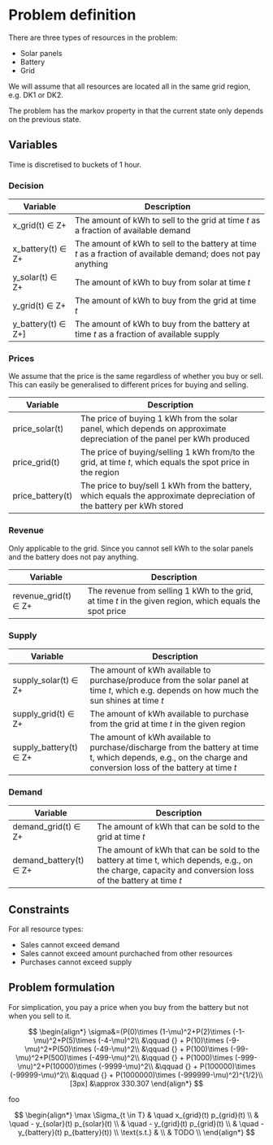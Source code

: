 # Problem definition

There are three types of resources in the problem:
- Solar panels
- Battery
- Grid


We will assume that all resources are located all in the same grid region, e.g. DK1 or DK2.

The problem has the markov property in that the current state only depends on the previous state.

## Variables

Time is discretised to buckets of 1 hour.

### Decision

|Variable|Description|
|-|-|
|x_grid(t) ∈ Z+|The amount of kWh to sell to the grid at time *t* as a fraction of available demand|
|x_battery(t) ∈ Z+|The amount of kWh to sell to the battery at time *t* as a fraction of available demand; does not pay anything|
|y_solar(t) ∈ Z+|The amount of kWh to buy from solar at time *t*|
|y_grid(t) ∈ Z+|The amount of kWh to buy from the grid at time *t*|
|y_battery(t) ∈ Z+]|The amount of kWh to buy from the battery at time *t* as a fraction of available supply|

### Prices

We assume that the price is the same regardless of whether you buy or sell. This can easily be generalised to different prices for buying and selling.

|Variable|Description|
|-|-|
|price_solar(t)|The price of buying 1 kWh from the solar panel, which depends on approximate depreciation of the panel per kWh produced|
|price_grid(t)|The price of buying/selling 1 kWh from/to the grid, at time *t*, which equals the spot price in the region|
|price_battery(t)|The price to buy/sell 1 kWh from the battery, which equals the approximate depreciation of the battery per kWh stored|

### Revenue

Only applicable to the grid. Since you cannot sell kWh to the solar panels and the battery does not pay anything.

|Variable|Description|
|-|-|
|revenue_grid(t) ∈ Z+|The revenue from selling 1 kWh to the grid, at time *t* in the given region, which equals the spot price|

### Supply

|Variable|Description|
|-|-|
|supply_solar(t) ∈ Z+|The amount of kWh available to purchase/produce from the solar panel at time *t*, which e.g. depends on how much the sun shines at time *t*|
|supply_grid(t) ∈ Z+|The amount of kWh available to purchase from the grid at time *t* in the given region|
|supply_battery(t) ∈ Z+ |The amount of kWh available to purchase/discharge from the battery at time t, which depends, e.g., on the charge and conversion loss of the battery at time *t*|

### Demand

|Variable|Description|
|-|-|
|demand_grid(t) ∈ Z+|The amount of kWh that can be sold to the grid at time *t*|
|demand_battery(t) ∈ Z+|The amount of kWh that can be sold to the battery at time t, which depends, e.g., on the charge, capacity and conversion loss of the battery at time *t*|

## Constraints

For all resource types:
- Sales cannot exceed demand
- Sales cannot exceed amount purchached from other resources
- Purchases cannot exceed supply

## Problem formulation

For simplication, you pay a price when you buy from the battery but not when you sell to it.

$$
\begin{align*}
  \sigma&=(P(0)\times (1-\mu)^2+P(2)\times (-1-\mu)^2+P(5)\times (-4-\mu)^2\\
  &\qquad {} + P(10)\times (-9-\mu)^2+P(50)\times (-49-\mu)^2\\
  &\qquad {} + P(100)\times (-99-\mu)^2+P(500)\times (-499-\mu)^2\\
  &\qquad {} + P(1000)\times (-999-\mu)^2+P(10000)\times (-9999-\mu)^2\\
  &\qquad {} + P(100000)\times (-99999-\mu)^2\\
  &\qquad {} + P(1000000)\times (-999999-\mu)^2)^{1/2}\\[3px]
  &\approx 330.307
\end{align*}
$$

foo

$$
\begin{align*}
\max \Sigma_{t \in T} & \quad x_{grid}(t) p_{grid}(t) \\
& \quad - y_{solar}(t) p_{solar}(t) \\
& \quad - y_{grid}(t) p_{grid}(t) \\
& \quad - y_{battery}(t) p_{battery}(t)) \\
\text{s.t.} &  \\
& TODO \\
\end{align*}
$$
